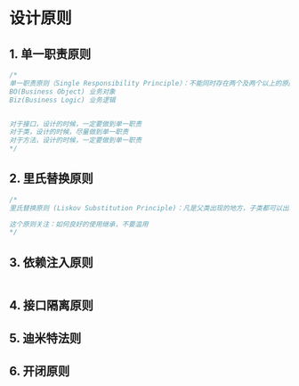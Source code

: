 # 设计原则

## 1. 单一职责原则

```java
/*
单一职责原则（Single Responsibility Principle）：不能同时存在两个及两个以上的原因导致类需要改动
BO(Business Object) 业务对象
Biz(Business Logic) 业务逻辑


对于接口，设计的时候，一定要做到单一职责
对于类，设计的时候，尽量做到单一职责
对于方法，设计的时候，一定要做到单一职责
*/
```



## 2. 里氏替换原则

```java
/*
里氏替换原则 (Liskov Substitution Principle)：凡是父类出现的地方，子类都可以出现。而且替换为子类之后，不会有任何问题。

这个原则关注：如何良好的使用继承，不要滥用
*/
```



## 3. 依赖注入原则

```java

```



## 4. 接口隔离原则

## 5. 迪米特法则

## 6. 开闭原则